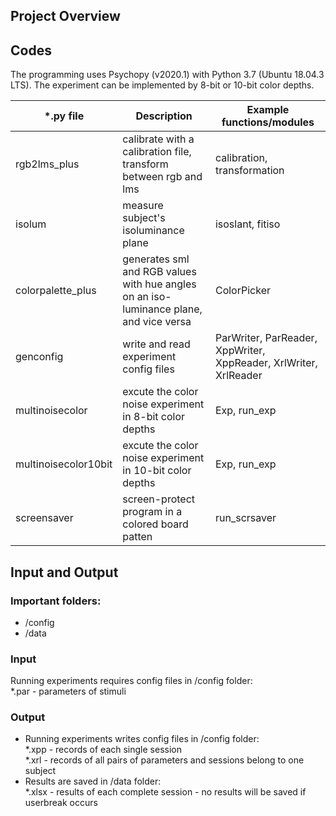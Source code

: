 ## Project Overview


## Codes
The programming uses Psychopy (v2020.1) with Python 3.7 (Ubuntu 18.04.3 LTS).
The experiment can be implemented by 8-bit or 10-bit color depths.  

| *.py file | Description | Example functions/modules |
| --- | --- | --- |
| rgb2lms_plus | calibrate with a calibration file, transform between rgb and lms | calibration, transformation |
| isolum | measure subject's isoluminance plane | isoslant, fitiso |
| colorpalette_plus | generates sml and RGB values with hue angles on an iso-luminance plane, and vice versa | ColorPicker|
| genconfig | write and read experiment config files | ParWriter, ParReader, XppWriter, XppReader, XrlWriter, XrlReader |
| multinoisecolor | excute the color noise experiment in 8-bit color depths | Exp, run_exp |
| multinoisecolor10bit | excute the color noise experiment in 10-bit color depths| Exp, run_exp |
| screensaver | screen-protect program in a colored board patten | run_scrsaver |

 
## Input and Output
### Important folders:
- /config
- /data
### Input
Running experiments requires config files in /config folder:    
    *.par - parameters of stimuli
    
### Output
- Running experiments writes config files in /config folder:    
    *.xpp - records of each single session    
    *.xrl - records of all pairs of parameters and sessions belong to one subject    
- Results are saved in /data folder:    
    *.xlsx - results of each complete session - no results will be saved if userbreak occurs    

